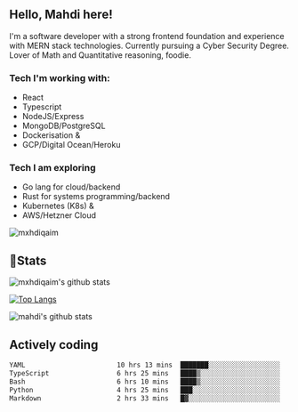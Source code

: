 ## Hello, Mahdi here!

I'm a software developer with a strong frontend foundation and experience with MERN stack technologies. Currently pursuing a Cyber Security Degree. Lover of Math and Quantitative reasoning, foodie.

### Tech I'm working with:

- React
- Typescript
- NodeJS/Express
- MongoDB/PostgreSQL
- Dockerisation &
- GCP/Digital Ocean/Heroku

### Tech I am exploring

- Go lang for cloud/backend
- Rust for systems programming/backend
- Kubernetes (K8s) &
- AWS/Hetzner Cloud

![mxhdiqaim](https://komarev.com/ghpvc/?username=mxhdiqaim&label=Profile%20views&color=0e75b6&style=flat)

## 📝Stats

![mxhdiqaim's github stats](https://github-readme-stats.vercel.app/api?username=mxhdiqaim&show_icons=true&count_private=true&title_color=70a5fd&icon_color=bf91f3&text_color=38bdae&bg_color=0d1117)

[![Top Langs](https://github-readme-stats.vercel.app/api/top-langs/?username=mxhdiqaim&exclude_repo=asp_nnl)](https://github.com/mxhdiqaim)

![mahdi's github stats](https://github-readme-streak-stats.herokuapp.com/?user=mxhdiqaim&show_icons=true&count_private=true&title_color=70a5fd&icon_color=bf91f3&text_color=38bdae&bg_color=0d1117)

## Actively coding

 <!--START_SECTION:waka-->

```txt
YAML                       10 hrs 13 mins  ███████░░░░░░░░░░░░░░░░░░   28.55 %
TypeScript                 6 hrs 25 mins   ████▒░░░░░░░░░░░░░░░░░░░░   17.97 %
Bash                       6 hrs 10 mins   ████▒░░░░░░░░░░░░░░░░░░░░   17.23 %
Python                     4 hrs 25 mins   ███░░░░░░░░░░░░░░░░░░░░░░   12.35 %
Markdown                   2 hrs 33 mins   █▓░░░░░░░░░░░░░░░░░░░░░░░   07.16 %
```

<!--END_SECTION:waka-->
